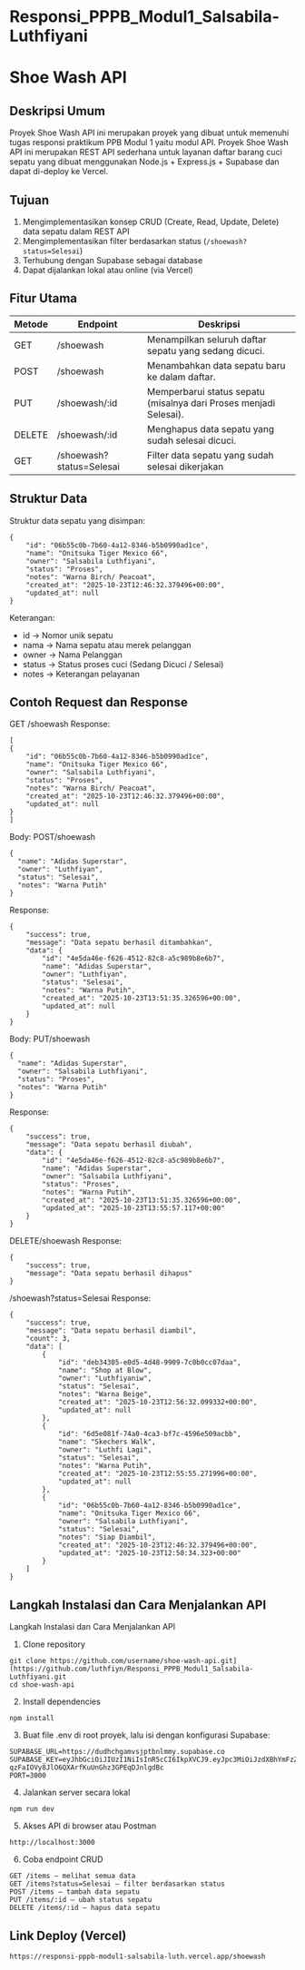 # Responsi_PPPB_Modul1_Salsabila-Luthfiyani
# Shoe Wash API

## Deskripsi Umum
Proyek Shoe Wash API ini merupakan proyek yang dibuat untuk memenuhi tugas responsi praktikum PPB Modul 1 yaitu modul API. Proyek Shoe Wash API ini merupakan REST API sederhana untuk layanan daftar barang cuci sepatu yang dibuat menggunakan Node.js + Express.js + Supabase dan dapat di-deploy ke Vercel.

## Tujuan
1. Mengimplementasikan konsep CRUD (Create, Read, Update, Delete) data sepatu dalam REST API
2. Mengimplementasikan filter berdasarkan status (`/shoewash?status=Selesai`)
3. Terhubung dengan Supabase sebagai database
4. Dapat dijalankan lokal atau online (via Vercel)

## Fitur Utama
| Metode | Endpoint                 | Deskripsi                                                             |
| ------ | ----------               | ----------------------------------------------------------------------|
| GET    | /shoewash                | Menampilkan seluruh daftar sepatu yang sedang dicuci.                 |
| POST   | /shoewash                | Menambahkan data sepatu baru ke dalam daftar.                         |
| PUT    | /shoewash/:id            | Memperbarui status sepatu (misalnya dari Proses menjadi Selesai).     |
| DELETE | /shoewash/:id            | Menghapus data sepatu yang sudah selesai dicuci.                      |
| GET    | /shoewash?status=Selesai | Filter data sepatu yang sudah selesai dikerjakan                      |

## Struktur Data
Struktur data sepatu yang disimpan:

```
{
    "id": "06b55c0b-7b60-4a12-8346-b5b0990ad1ce",
    "name": "Onitsuka Tiger Mexico 66",
    "owner": "Salsabila Luthfiyani",
    "status": "Proses",
    "notes": "Warna Birch/ Peacoat",
    "created_at": "2025-10-23T12:46:32.379496+00:00",
    "updated_at": null
}
```
Keterangan:

- id → Nomor unik sepatu
- nama → Nama sepatu atau merek pelanggan
- owner → Nama Pelanggan
- status → Status proses cuci (Sedang Dicuci / Selesai)
- notes → Keterangan pelayanan

## Contoh Request dan Response
GET /shoewash
Response:

```
[
{
    "id": "06b55c0b-7b60-4a12-8346-b5b0990ad1ce",
    "name": "Onitsuka Tiger Mexico 66",
    "owner": "Salsabila Luthfiyani",
    "status": "Proses",
    "notes": "Warna Birch/ Peacoat",
    "created_at": "2025-10-23T12:46:32.379496+00:00",
    "updated_at": null
}
]

```
Body:
POST/shoewash
```
{
  "name": "Adidas Superstar",
  "owner": "Luthfiyan",
  "status": "Selesai",
  "notes": "Warna Putih"
}
```
Response:
```
{
    "success": true,
    "message": "Data sepatu berhasil ditambahkan",
    "data": {
        "id": "4e5da46e-f626-4512-82c8-a5c989b8e6b7",
        "name": "Adidas Superstar",
        "owner": "Luthfiyan",
        "status": "Selesai",
        "notes": "Warna Putih",
        "created_at": "2025-10-23T13:51:35.326596+00:00",
        "updated_at": null
    }
}
```
Body:
PUT/shoewash
```
{
  "name": "Adidas Superstar",
  "owner": "Salsabila Luthfiyani",
  "status": "Proses",
  "notes": "Warna Putih"
}
```
Response:
```
{
    "success": true,
    "message": "Data sepatu berhasil diubah",
    "data": {
        "id": "4e5da46e-f626-4512-82c8-a5c989b8e6b7",
        "name": "Adidas Superstar",
        "owner": "Salsabila Luthfiyani",
        "status": "Proses",
        "notes": "Warna Putih",
        "created_at": "2025-10-23T13:51:35.326596+00:00",
        "updated_at": "2025-10-23T13:55:57.117+00:00"
    }
}

```

DELETE/shoewash
Response:
```
{
    "success": true,
    "message": "Data sepatu berhasil dihapus"
}
```

/shoewash?status=Selesai
Response:
```
{
    "success": true,
    "message": "Data sepatu berhasil diambil",
    "count": 3,
    "data": [
        {
            "id": "deb34305-e0d5-4d48-9909-7c0b0cc07daa",
            "name": "Shop at Blow",
            "owner": "Luthfiyaniw",
            "status": "Selesai",
            "notes": "Warna Beige",
            "created_at": "2025-10-23T12:56:32.099332+00:00",
            "updated_at": null
        },
        {
            "id": "6d5e081f-74a0-4ca3-bf7c-4596e509acbb",
            "name": "Skechers Walk",
            "owner": "Luthfi Lagi",
            "status": "Selesai",
            "notes": "Warna Putih",
            "created_at": "2025-10-23T12:55:55.271996+00:00",
            "updated_at": null
        },
        {
            "id": "06b55c0b-7b60-4a12-8346-b5b0990ad1ce",
            "name": "Onitsuka Tiger Mexico 66",
            "owner": "Salsabila Luthfiyani",
            "status": "Selesai",
            "notes": "Siap Diambil",
            "created_at": "2025-10-23T12:46:32.379496+00:00",
            "updated_at": "2025-10-23T12:50:34.323+00:00"
        }
    ]
}
```

## Langkah Instalasi dan Cara Menjalankan API
Langkah Instalasi dan Cara Menjalankan API

1. Clone repository
```
git clone https://github.com/username/shoe-wash-api.git](https://github.com/luthfiyn/Responsi_PPPB_Modul1_Salsabila-Luthfiyani.git
cd shoe-wash-api
```
2. Install dependencies
```
npm install
```

3. Buat file .env di root proyek, lalu isi dengan konfigurasi Supabase:
```
SUPABASE_URL=https://dudhchgamvsjptbnlmmy.supabase.co
SUPABASE_KEY=eyJhbGciOiJIUzI1NiIsInR5cCI6IkpXVCJ9.eyJpc3MiOiJzdXBhYmFzZSIsInJlZiI6ImR1ZGhjaGdhbXZzanB0Ym5sbW15Iiwicm9sZSI6ImFub24iLCJpYXQiOjE3NjEyMTQ1MzAsImV4cCI6MjA3Njc5MDUzMH0.6VR8-qzFaIOVy8JlO6QXArfKuUnGhz3GPEqDJnlgdBc
PORT=3000
```

4. Jalankan server secara lokal
```
npm run dev
```
5. Akses API di browser atau Postman
```   
http://localhost:3000
```
6. Coba endpoint CRUD
```
GET /items — melihat semua data
GET /items?status=Selesai — filter berdasarkan status
POST /items — tambah data sepatu
PUT /items/:id — ubah status sepatu
DELETE /items/:id — hapus data sepatu

```

## Link Deploy (Vercel)
```
https://responsi-pppb-modul1-salsabila-luth.vercel.app/shoewash
```

